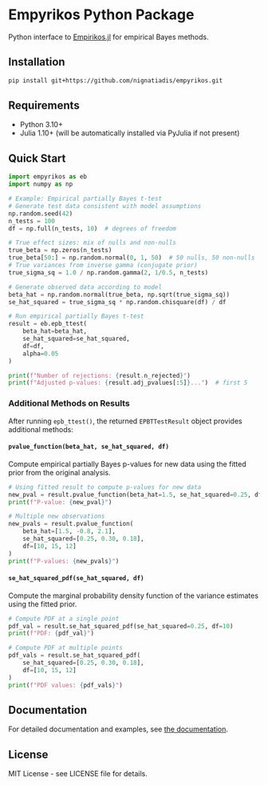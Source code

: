 # Empyrikos Python Package

Python interface to [Empirikos.jl](https://github.com/nignatiadis/Empirikos.jl) for empirical Bayes methods.

## Installation

```bash
pip install git+https://github.com/nignatiadis/empyrikos.git
```

## Requirements

- Python 3.10+
- Julia 1.10+ (will be automatically installed via PyJulia if not present)

## Quick Start

```python
import empyrikos as eb
import numpy as np

# Example: Empirical partially Bayes t-test
# Generate test data consistent with model assumptions
np.random.seed(42)
n_tests = 100
df = np.full(n_tests, 10)  # degrees of freedom

# True effect sizes: mix of nulls and non-nulls  
true_beta = np.zeros(n_tests)
true_beta[50:] = np.random.normal(0, 1, 50)  # 50 nulls, 50 non-nulls
# True variances from inverse gamma (conjugate prior)
true_sigma_sq = 1.0 / np.random.gamma(2, 1/0.5, n_tests)

# Generate observed data according to model
beta_hat = np.random.normal(true_beta, np.sqrt(true_sigma_sq))
se_hat_squared = true_sigma_sq * np.random.chisquare(df) / df

# Run empirical partially Bayes t-test
result = eb.epb_ttest(
    beta_hat=beta_hat,
    se_hat_squared=se_hat_squared, 
    df=df,
    alpha=0.05
)

print(f"Number of rejections: {result.n_rejected}")
print(f"Adjusted p-values: {result.adj_pvalues[:5]}...")  # first 5
```

### Additional Methods on Results

After running `epb_ttest()`, the returned `EPBTTestResult` object provides additional methods:

#### `pvalue_function(beta_hat, se_hat_squared, df)`

Compute empirical partially Bayes p-values for new data using the fitted prior from the original analysis.

```python
# Using fitted result to compute p-values for new data
new_pval = result.pvalue_function(beta_hat=1.5, se_hat_squared=0.25, df=10)
print(f"P-value: {new_pval}")

# Multiple new observations
new_pvals = result.pvalue_function(
    beta_hat=[1.5, -0.8, 2.1], 
    se_hat_squared=[0.25, 0.30, 0.18], 
    df=[10, 15, 12]
)
print(f"P-values: {new_pvals}")
```

#### `se_hat_squared_pdf(se_hat_squared, df)`

Compute the marginal probability density function of the variance estimates using the fitted prior.

```python
# Compute PDF at a single point
pdf_val = result.se_hat_squared_pdf(se_hat_squared=0.25, df=10)
print(f"PDF: {pdf_val}")

# Compute PDF at multiple points
pdf_vals = result.se_hat_squared_pdf(
    se_hat_squared=[0.25, 0.30, 0.18], 
    df=[10, 15, 12]
)
print(f"PDF values: {pdf_vals}")
```

## Documentation

For detailed documentation and examples, see [the documentation](docs/).

## License

MIT License - see LICENSE file for details.